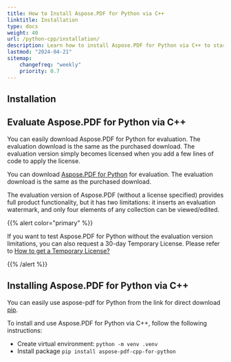 ```yaml
---
title: How to Install Aspose.PDF for Python via C++
linktitle: Installation
type: docs
weight: 40
url: /python-cpp/installation/
description: Learn how to install Aspose.PDF for Python via C++ to start manipulating PDF files efficiently.
lastmod: "2024-04-21"
sitemap:
    changefreq: "weekly"
    priority: 0.7
---
```


## Installation

## Evaluate Aspose.PDF for Python via C++

You can easily download Aspose.PDF for Python for evaluation. The evaluation download is the same as the purchased download. The evaluation version simply becomes licensed when you add a few lines of code to apply the license.

You can download [Aspose.PDF for Python](https://releases.aspose.com/pdf/pythoncpp/) for evaluation. The evaluation download is the same as the purchased download. 

The evaluation version of Aspose.PDF (without a license specified) provides full product functionality, but it has two limitations: it inserts an evaluation watermark, and only four elements of any collection can be viewed/edited.

{{% alert color="primary" %}}

If you want to test Aspose.PDF for Python without the evaluation version limitations, you can also request a 30-day Temporary License. Please refer to [How to get a Temporary License?](https://purchase.aspose.com/temporary-license)

{{% /alert %}}

## Installing Aspose.PDF for Python via C++

You can easily use aspose-pdf for Python from the link for direct download [pip](https://pypi.org/project/aspose-pdf-cpp-for-python/). 

To install and use Aspose.PDF for Python via C++, follow the following instructions:

- Create virtual environment: `python -m venv .venv`
- Install package `pip install aspose-pdf-cpp-for-python`





